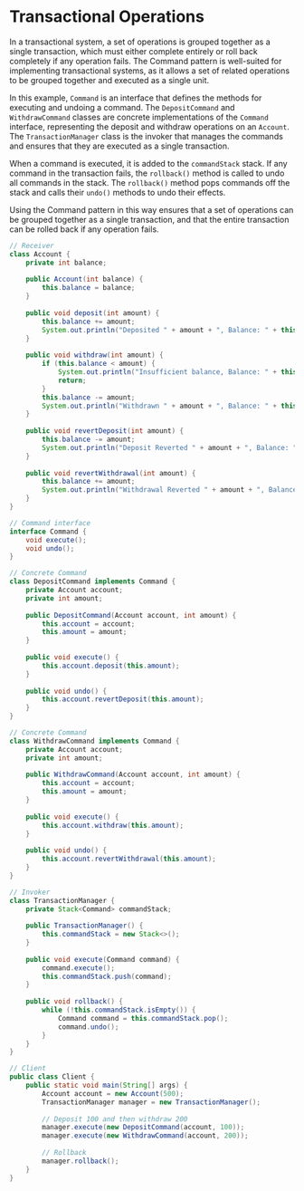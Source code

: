 # Transactional Operations
In a transactional system, a set of operations is grouped together as a single transaction, which must either complete entirely or roll back completely if any operation fails. The Command pattern is well-suited for implementing transactional systems, as it allows a set of related operations to be grouped together and executed as a single unit.

In this example, `Command` is an interface that defines the methods for executing and undoing a command. The `DepositCommand` and `WithdrawCommand` classes are concrete implementations of the `Command` interface, representing the deposit and withdraw operations on an `Account`. The `TransactionManager` class is the invoker that manages the commands and ensures that they are executed as a single transaction.

When a command is executed, it is added to the `commandStack` stack. If any command in the transaction fails, the `rollback()` method is called to undo all commands in the stack. The `rollback()` method pops commands off the stack and calls their `undo()` methods to undo their effects.

Using the Command pattern in this way ensures that a set of operations can be grouped together as a single transaction, and that the entire transaction can be rolled back if any operation fails.
```java
// Receiver
class Account {
    private int balance;
    
    public Account(int balance) {
        this.balance = balance;
    }
    
    public void deposit(int amount) {
        this.balance += amount;
        System.out.println("Deposited " + amount + ", Balance: " + this.balance);
    }
    
    public void withdraw(int amount) {
        if (this.balance < amount) {
            System.out.println("Insufficient balance, Balance: " + this.balance);
            return;
        }
        this.balance -= amount;
        System.out.println("Withdrawn " + amount + ", Balance: " + this.balance);
    }
    
    public void revertDeposit(int amount) {
        this.balance -= amount;
        System.out.println("Deposit Reverted " + amount + ", Balance: " + this.balance);
    }
    
    public void revertWithdrawal(int amount) {
        this.balance += amount;
        System.out.println("Withdrawal Reverted " + amount + ", Balance: " + this.balance);
    }
}

// Command interface
interface Command {
    void execute();
    void undo();
}

// Concrete Command
class DepositCommand implements Command {
    private Account account;
    private int amount;
    
    public DepositCommand(Account account, int amount) {
        this.account = account;
        this.amount = amount;
    }
    
    public void execute() {
        this.account.deposit(this.amount);
    }
    
    public void undo() {
        this.account.revertDeposit(this.amount);
    }
}

// Concrete Command
class WithdrawCommand implements Command {
    private Account account;
    private int amount;
    
    public WithdrawCommand(Account account, int amount) {
        this.account = account;
        this.amount = amount;
    }
    
    public void execute() {
        this.account.withdraw(this.amount);
    }
    
    public void undo() {
        this.account.revertWithdrawal(this.amount);
    }
}

// Invoker
class TransactionManager {
    private Stack<Command> commandStack;
    
    public TransactionManager() {
        this.commandStack = new Stack<>();
    }
    
    public void execute(Command command) {
        command.execute();
        this.commandStack.push(command);
    }
    
    public void rollback() {
        while (!this.commandStack.isEmpty()) {
            Command command = this.commandStack.pop();
            command.undo();
        }
    }
}

// Client
public class Client {
    public static void main(String[] args) {
        Account account = new Account(500);
        TransactionManager manager = new TransactionManager();
        
        // Deposit 100 and then withdraw 200
        manager.execute(new DepositCommand(account, 100));
        manager.execute(new WithdrawCommand(account, 200));
        
        // Rollback
        manager.rollback();
    }
}
```
